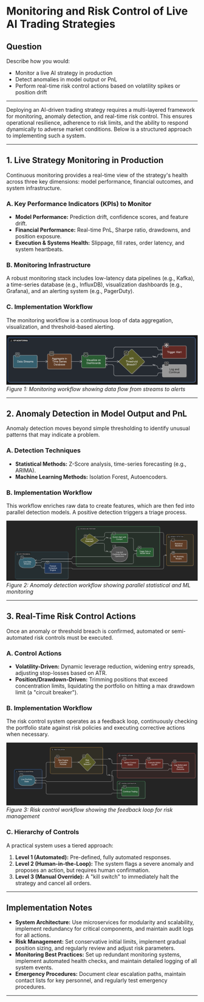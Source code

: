 # Monitoring and Risk Control of Live AI Trading Strategies

## Question

Describe how you would:
- Monitor a live AI strategy in production
- Detect anomalies in model output or PnL
- Perform real-time risk control actions based on volatility spikes or position drift

---

Deploying an AI-driven trading strategy requires a multi-layered framework for monitoring, anomaly detection, and real-time risk control. This ensures operational resilience, adherence to risk limits, and the ability to respond dynamically to adverse market conditions. Below is a structured approach to implementing such a system.

---

## 1. Live Strategy Monitoring in Production

Continuous monitoring provides a real-time view of the strategy's health across three key dimensions: model performance, financial outcomes, and system infrastructure.

### A. Key Performance Indicators (KPIs) to Monitor

- **Model Performance:** Prediction drift, confidence scores, and feature drift.
- **Financial Performance:** Real-time PnL, Sharpe ratio, drawdowns, and position exposure.
- **Execution & Systems Health:** Slippage, fill rates, order latency, and system heartbeats.

### B. Monitoring Infrastructure

A robust monitoring stack includes low-latency data pipelines (e.g., Kafka), a time-series database (e.g., InfluxDB), visualization dashboards (e.g., Grafana), and an alerting system (e.g., PagerDuty).

### C. Implementation Workflow

The monitoring workflow is a continuous loop of data aggregation, visualization, and threshold-based alerting.

![Monitoring Workflow](images/monitoring_workflow.png)  
_Figure 1: Monitoring workflow showing data flow from streams to alerts_

---

## 2. Anomaly Detection in Model Output and PnL

Anomaly detection moves beyond simple thresholding to identify unusual patterns that may indicate a problem.

### A. Detection Techniques

- **Statistical Methods:** Z-Score analysis, time-series forecasting (e.g., ARIMA).
- **Machine Learning Methods:** Isolation Forest, Autoencoders.

### B. Implementation Workflow

This workflow enriches raw data to create features, which are then fed into parallel detection models. A positive detection triggers a triage process.

![Anomaly Detection Workflow](images/anomaly_detection_workflow.png)  
_Figure 2: Anomaly detection workflow showing parallel statistical and ML monitoring_

---

## 3. Real-Time Risk Control Actions

Once an anomaly or threshold breach is confirmed, automated or semi-automated risk controls must be executed.

### A. Control Actions

- **Volatility-Driven:** Dynamic leverage reduction, widening entry spreads, adjusting stop-losses based on ATR.
- **Position/Drawdown-Driven:** Trimming positions that exceed concentration limits, liquidating the portfolio on hitting a max drawdown limit (a "circuit breaker").

### B. Implementation Workflow

The risk control system operates as a feedback loop, continuously checking the portfolio state against risk policies and executing corrective actions when necessary.

![Risk Control Workflow](images/risk_control_workflow.png)  
_Figure 3: Risk control workflow showing the feedback loop for risk management_

### C. Hierarchy of Controls

A practical system uses a tiered approach:
1. **Level 1 (Automated):** Pre-defined, fully automated responses.
2. **Level 2 (Human-in-the-Loop):** The system flags a severe anomaly and proposes an action, but requires human confirmation.
3. **Level 3 (Manual Override):** A "kill switch" to immediately halt the strategy and cancel all orders.

---

## Implementation Notes

- **System Architecture:** Use microservices for modularity and scalability, implement redundancy for critical components, and maintain audit logs for all actions.
- **Risk Management:** Set conservative initial limits, implement gradual position sizing, and regularly review and adjust risk parameters.
- **Monitoring Best Practices:** Set up redundant monitoring systems, implement automated health checks, and maintain detailed logging of all system events.
- **Emergency Procedures:** Document clear escalation paths, maintain contact lists for key personnel, and regularly test emergency procedures.

---
